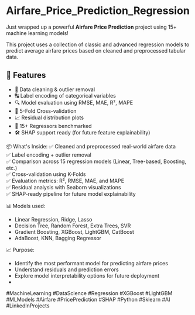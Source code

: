 # Airfare_Price_Prediction_Regression
Just wrapped up a powerful **Airfare Price Prediction** project using 15+ machine learning models!

This project uses a collection of classic and advanced regression models to predict average airfare prices based on cleaned and preprocessed tabular data.

## 🚀 Features

- 🧼 Data cleaning & outlier removal
- 🔠 Label encoding of categorical variables
- 🔍 Model evaluation using RMSE, MAE, R², MAPE
- 🔁 5-Fold Cross-validation
- 📈 Residual distribution plots
- 🔮 15+ Regressors benchmarked
- 🛠️ SHAP support ready (for future feature explainability)


📦 What's Inside:
✅ Cleaned and preprocessed real-world airfare data  
✅ Label encoding + outlier removal  
✅ Comparison across 15 regression models (Linear, Tree-based, Boosting, etc.)  
✅ Cross-validation using K-Folds  
✅ Evaluation metrics: R², RMSE, MAE, and MAPE  
✅ Residual analysis with Seaborn visualizations  
✅ SHAP-ready pipeline for future model explainability  

📊 Models used:
- Linear Regression, Ridge, Lasso
- Decision Tree, Random Forest, Extra Trees, SVR
- Gradient Boosting, XGBoost, LightGBM, CatBoost
- AdaBoost, KNN, Bagging Regressor

📈 Purpose:
- Identify the most performant model for predicting airfare prices  
- Understand residuals and prediction errors  
- Explore model interpretability options for future deployment
- 

#MachineLearning #DataScience #Regression #XGBoost #LightGBM #MLModels #Airfare #PricePrediction #SHAP #Python #Sklearn #AI #LinkedInProjects
